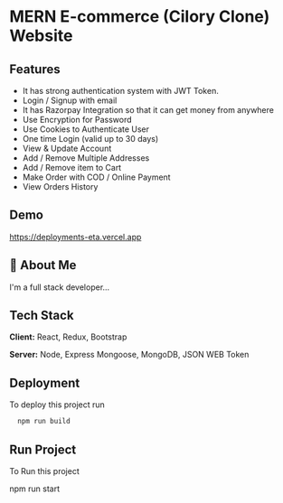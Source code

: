 # MERN E-commerce (Cilory Clone) Website

## Features

- It has strong authentication system with JWT Token.
- Login / Signup with email
- It has Razorpay Integration so that it can get money from anywhere
- Use Encryption for Password
- Use Cookies to Authenticate User
- One time Login (valid up to 30 days)
- View & Update Account
- Add / Remove Multiple Addresses
- Add / Remove item to Cart
- Make Order with COD / Online Payment
- View Orders History

## Demo

https://deployments-eta.vercel.app

## 🚀 About Me

I'm a full stack developer...

## Tech Stack

**Client:** React, Redux, Bootstrap

**Server:** Node, Express Mongoose, MongoDB, JSON WEB Token

## Deployment

To deploy this project run

```bash
  npm run build
```

## Run Project

To Run this project

npm run start

